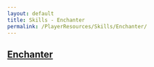 ```yaml
---
layout: default
title: Skills - Enchanter
permalink: /PlayerResources/Skills/Enchanter/
---
```

## [Enchanter](#Enchanter)

